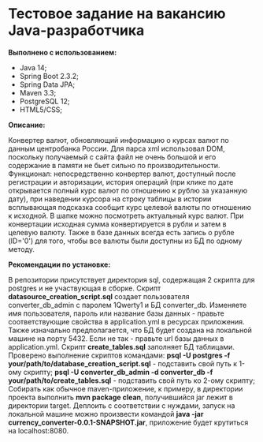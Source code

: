 # Тестовое задание на вакансию Java-разработчика

**Выполнено с использованием:**

- Java 14;
- Spring Boot 2.3.2;
- Spring Data JPA;
- Maven 3.3;
- PostgreSQL 12;
- HTML5/CSS;

**Описание:**

Конвертер валют, обновляющий информацию о курсах валют по данным центробанка России. Для парса xml использовал DOM,
поскольку получаемый с сайта файл не очень большой и его содержание в памяти не бьет сильно по производительности.
Функционал: непосредственно конвертер валют, доступный после регистрации и авторизации, история операций
(при клике по дате открывается полный курс валют по отношению к рублю за указанную дату), при наведении курсора на строку
таблицы в истории всплывающая подсказка сообщит курс целевой валюты по отношению к исходной. В шапке можно посмотреть
актуальный курс валют. При конвертации исходная сумма конвертируется в рубли и затем в целевую валюту. Также в базе
данных всегда есть запись о рубле (ID='0') для того, чтобы все валюты были доступны из БД по одному методу.

**Рекомендации по установке:**

В репозитории присутствует директория sql, содержащая 2 скрипта для postgres и не участвующая в сборке.
Скрипт **datasource_creation_script.sql** создает пользователя converter_db_admin с паролем 1Qwerty1 и БД converter_db.
Изменяете имя пользователя, пароль или название базы данных - правьте соответствующие свойства в application.yml
в ресурсах приложения. Также изначально предполагается, что БД будет создана на локальной машине на порту 5432.
Если не так - правьте url базы данных в application.yml. 
Скрипт **create_tables.sql** заполняет БД таблицами.
Проверено выполнение скриптов командами:
**psql -U postgres -f your/path/to/database_creation_script.sql** - подставить свой путь к 1-ому скрипту;
**psql -U converter_db_admin -d converter_db -f your/path/to/create_tables.sql** - подставить свой путь ко 2-ому скрипту;
Собирать как обычное maven-приложение, к примеру, в директории проекта выполнить **mvn package clean**, получившийся jar
лежит в директории target. Деплоить с соответствии с нуждами, запуск на локальной машине можно произвести командой
**java -jar currency_converter-0.0.1-SNAPSHOT.jar**, приложение будет крутиться на localhost:8080.